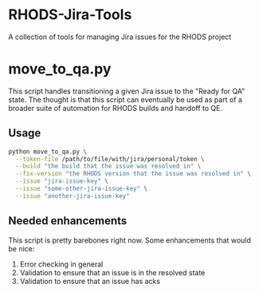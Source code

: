 # RHODS-Jira-Tools

A collection of tools for managing Jira issues for the RHODS project

# move_to_qa.py

This script handles transitioning a given Jira issue to the "Ready for QA"
state. The thought is that this script can eventually be used as part of
a broader suite of automation for RHODS builds and handoff to QE.

## Usage

```bash
python move_to_qa.py \
  --token-file /path/to/file/with/jira/personal/token \
  --build "the build that the issue was resolved in" \
  --fix-version "the RHODS version that the issue was resolved in" \
  --issue "jira-issue-key" \
  --issue "some-other-jira-issue-key" \
  --issue "another-jira-issue-key"
```

## Needed enhancements

This script is pretty barebones right now. Some enhancements that
would be nice:

1. Error checking in general
2. Validation to ensure that an issue is in the resolved state
3. Validation to ensure that an issue has acks
